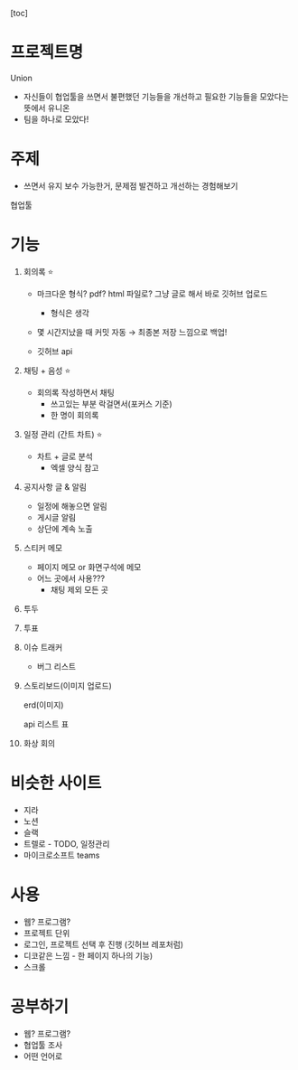 [toc]

# 프로젝트명

Union

- 자신들이 협업툴을 쓰면서 불편했던 기능들을 개선하고 필요한 기능들을 모았다는 뜻에서 유니온
- 팀을 하나로 모았다!

# 주제

- 쓰면서 유지 보수 가능한거, 문제점 발견하고 개선하는 경험해보기

협업툴

# 기능

1. 회의록 ⭐

   - 마크다운 형식? pdf? html 파일로? 그냥 글로 해서 바로 깃허브 업로드
     - 형식은 생각

   - 몇 시간지났을 때 커밋 자동 → 최종본 저장 느낌으로 백업!

   - 깃허브 api

2. 채팅 + 음성 ⭐

   - 회의록 작성하면서 채팅
     - 쓰고있는 부분 락걸면서(포커스 기준)
     - 한 명이 회의록

3. 일정 관리 (간트 차트) ⭐

   - 차트 + 글로 분석
     - 엑셀 양식 참고

4. 공지사항 글 & 알림 

   - 일정에 해놓으면 알림
   - 게시글 알림
   - 상단에 계속 노출

5. 스티커 메모

   - 페이지 메모 or 화면구석에 메모
   - 어느 곳에서 사용??? 
     - 채팅 제외 모든 곳

6. 투두

7. 투표

8. 이슈 트래커

   - 버그 리스트

9. 스토리보드(이미지 업로드)

   erd(이미지) 

   api 리스트 표

10. 화상 회의

     

# 비슷한 사이트

- 지라
- 노션
- 슬랙
- 트렐로 - TODO, 일정관리
- 마이크로소프트 teams

# 사용

- 웹? 프로그램?
- 프로젝트 단위
- 로그인, 프로젝트 선택 후 진행 (깃허브 레포처럼)
- 디코같은 느낌 - 한 페이지 하나의 기능)
- 스크롤

# 공부하기

- 웹? 프로그램?
- 협업툴 조사
- 어떤 언어로